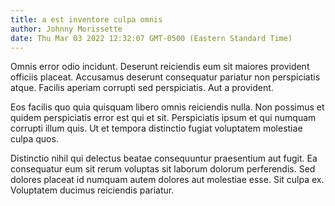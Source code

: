 ```yaml
---
title: a est inventore culpa omnis
author: Johnny Morissette
date: Thu Mar 03 2022 12:32:07 GMT-0500 (Eastern Standard Time)
---
```

Omnis error odio incidunt. Deserunt reiciendis eum sit maiores provident officiis placeat. Accusamus deserunt consequatur pariatur non perspiciatis atque. Facilis aperiam corrupti sed perspiciatis. Aut a provident.

 Eos facilis quo quia quisquam libero omnis reiciendis nulla. Non possimus et quidem perspiciatis error est qui et sit. Perspiciatis ipsum et qui numquam corrupti illum quis. Ut et tempora distinctio fugiat voluptatem molestiae culpa quos.

 Distinctio nihil qui delectus beatae consequuntur praesentium aut fugit. Ea consequatur eum sit rerum voluptas sit laborum dolorum perferendis. Sed dolores placeat id numquam autem dolores aut molestiae esse. Sit culpa ex. Voluptatem ducimus reiciendis pariatur.